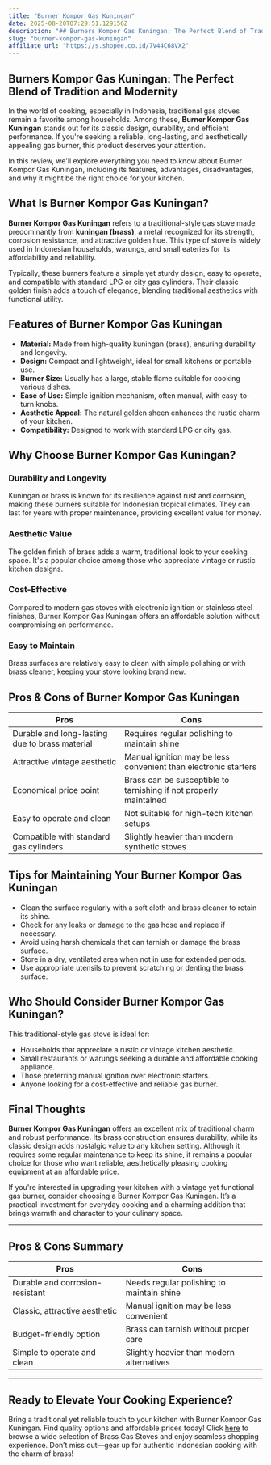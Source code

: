 ```yaml
---
title: "Burner Kompor Gas Kuningan"
date: 2025-08-20T07:29:51.129156Z
description: "## Burners Kompor Gas Kuningan: The Perfect Blend of Tradition and Modernity..."
slug: "burner-kompor-gas-kuningan"
affiliate_url: "https://s.shopee.co.id/7V44C68VX2"
---
```

## Burners Kompor Gas Kuningan: The Perfect Blend of Tradition and Modernity

In the world of cooking, especially in Indonesia, traditional gas stoves remain a favorite among households. Among these, **Burner Kompor Gas Kuningan** stands out for its classic design, durability, and efficient performance. If you're seeking a reliable, long-lasting, and aesthetically appealing gas burner, this product deserves your attention.

In this review, we'll explore everything you need to know about Burner Kompor Gas Kuningan, including its features, advantages, disadvantages, and why it might be the right choice for your kitchen.

## What Is Burner Kompor Gas Kuningan?

**Burner Kompor Gas Kuningan** refers to a traditional-style gas stove made predominantly from **kuningan (brass)**, a metal recognized for its strength, corrosion resistance, and attractive golden hue. This type of stove is widely used in Indonesian households, warungs, and small eateries for its affordability and reliability.

Typically, these burners feature a simple yet sturdy design, easy to operate, and compatible with standard LPG or city gas cylinders. Their classic golden finish adds a touch of elegance, blending traditional aesthetics with functional utility.

## Features of Burner Kompor Gas Kuningan

- **Material:** Made from high-quality kuningan (brass), ensuring durability and longevity.
- **Design:** Compact and lightweight, ideal for small kitchens or portable use.
- **Burner Size:** Usually has a large, stable flame suitable for cooking various dishes.
- **Ease of Use:** Simple ignition mechanism, often manual, with easy-to-turn knobs.
- **Aesthetic Appeal:** The natural golden sheen enhances the rustic charm of your kitchen.
- **Compatibility:** Designed to work with standard LPG or city gas.

## Why Choose Burner Kompor Gas Kuningan?

### Durability and Longevity

Kuningan or brass is known for its resilience against rust and corrosion, making these burners suitable for Indonesian tropical climates. They can last for years with proper maintenance, providing excellent value for money.

### Aesthetic Value

The golden finish of brass adds a warm, traditional look to your cooking space. It's a popular choice among those who appreciate vintage or rustic kitchen designs.

### Cost-Effective

Compared to modern gas stoves with electronic ignition or stainless steel finishes, Burner Kompor Gas Kuningan offers an affordable solution without compromising on performance.

### Easy to Maintain

Brass surfaces are relatively easy to clean with simple polishing or with brass cleaner, keeping your stove looking brand new.

## Pros & Cons of Burner Kompor Gas Kuningan

| **Pros** | **Cons** |
| --- | --- |
| Durable and long-lasting due to brass material | Requires regular polishing to maintain shine |
| Attractive vintage aesthetic | Manual ignition may be less convenient than electronic starters |
| Economical price point | Brass can be susceptible to tarnishing if not properly maintained |
| Easy to operate and clean | Not suitable for high-tech kitchen setups |
| Compatible with standard gas cylinders | Slightly heavier than modern synthetic stoves |

## Tips for Maintaining Your Burner Kompor Gas Kuningan

- Clean the surface regularly with a soft cloth and brass cleaner to retain its shine.
- Check for any leaks or damage to the gas hose and replace if necessary.
- Avoid using harsh chemicals that can tarnish or damage the brass surface.
- Store in a dry, ventilated area when not in use for extended periods.
- Use appropriate utensils to prevent scratching or denting the brass surface.

## Who Should Consider Burner Kompor Gas Kuningan?

This traditional-style gas stove is ideal for:

- Households that appreciate a rustic or vintage kitchen aesthetic.
- Small restaurants or warungs seeking a durable and affordable cooking appliance.
- Those preferring manual ignition over electronic starters.
- Anyone looking for a cost-effective and reliable gas burner.

## Final Thoughts

**Burner Kompor Gas Kuningan** offers an excellent mix of traditional charm and robust performance. Its brass construction ensures durability, while its classic design adds nostalgic value to any kitchen setting. Although it requires some regular maintenance to keep its shine, it remains a popular choice for those who want reliable, aesthetically pleasing cooking equipment at an affordable price.

If you're interested in upgrading your kitchen with a vintage yet functional gas burner, consider choosing a Burner Kompor Gas Kuningan. It’s a practical investment for everyday cooking and a charming addition that brings warmth and character to your culinary space.

---

## Pros & Cons Summary

| **Pros** | **Cons** |
| --- | --- |
| Durable and corrosion-resistant | Needs regular polishing to maintain shine |
| Classic, attractive aesthetic | Manual ignition may be less convenient |
| Budget-friendly option | Brass can tarnish without proper care |
| Simple to operate and clean | Slightly heavier than modern alternatives |

---

## Ready to Elevate Your Cooking Experience?

Bring a traditional yet reliable touch to your kitchen with Burner Kompor Gas Kuningan. Find quality options and affordable prices today! Click [here](https://s.shopee.co.id/7V44C68VX2) to browse a wide selection of Brass Gas Stoves and enjoy seamless shopping experience. Don’t miss out—gear up for authentic Indonesian cooking with the charm of brass!